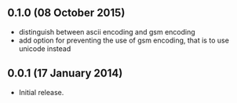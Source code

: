 ## 0.1.0 (08 October 2015)

* distinguish between ascii encoding and gsm encoding
* add option for preventing the use of gsm encoding, that is to use unicode instead

## 0.0.1 (17 January 2014)

* Initial release.
